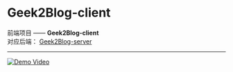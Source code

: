 # Geek2Blog-client

前端项目 —— **Geek2Blog-client**  
对应后端： [Geek2Blog-server](https://github.com/Me2Geek/Geek2Blog-server)

---

[![Demo Video](https://img.shields.io/badge/Play-Demo%20Video-blue?logo=play)](./demo.mp4)